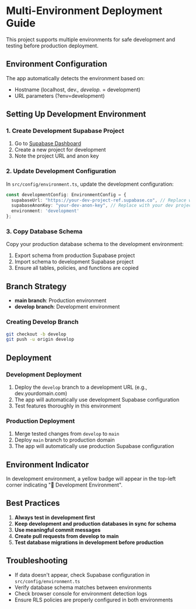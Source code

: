
# Multi-Environment Deployment Guide

This project supports multiple environments for safe development and testing before production deployment.

## Environment Configuration

The app automatically detects the environment based on:
- Hostname (localhost, dev.*, develop.* = development)
- URL parameters (?env=development)

## Setting Up Development Environment

### 1. Create Development Supabase Project

1. Go to [Supabase Dashboard](https://supabase.com/dashboard)
2. Create a new project for development
3. Note the project URL and anon key

### 2. Update Development Configuration

In `src/config/environment.ts`, update the development configuration:

```typescript
const developmentConfig: EnvironmentConfig = {
  supabaseUrl: "https://your-dev-project-ref.supabase.co", // Replace with your dev project URL
  supabaseAnonKey: "your-dev-anon-key", // Replace with your dev project anon key
  environment: 'development'
};
```

### 3. Copy Database Schema

Copy your production database schema to the development environment:

1. Export schema from production Supabase project
2. Import schema to development Supabase project
3. Ensure all tables, policies, and functions are copied

## Branch Strategy

- **main branch**: Production environment
- **develop branch**: Development environment

### Creating Develop Branch

```bash
git checkout -b develop
git push -u origin develop
```

## Deployment

### Development Deployment

1. Deploy the `develop` branch to a development URL (e.g., dev.yourdomain.com)
2. The app will automatically use development Supabase configuration
3. Test features thoroughly in this environment

### Production Deployment

1. Merge tested changes from `develop` to `main`
2. Deploy `main` branch to production domain
3. The app will automatically use production Supabase configuration

## Environment Indicator

In development environment, a yellow badge will appear in the top-left corner indicating "🚧 Development Environment".

## Best Practices

1. **Always test in development first**
2. **Keep development and production databases in sync for schema**
3. **Use meaningful commit messages**
4. **Create pull requests from develop to main**
5. **Test database migrations in development before production**

## Troubleshooting

- If data doesn't appear, check Supabase configuration in `src/config/environment.ts`
- Verify database schema matches between environments
- Check browser console for environment detection logs
- Ensure RLS policies are properly configured in both environments
